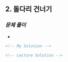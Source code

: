 ## 2. 돌다리 건너기

### _문제 풀이_

-

```html
<!-- My Solution -->
```

```html
<!-- Lecture Solution -->
```
